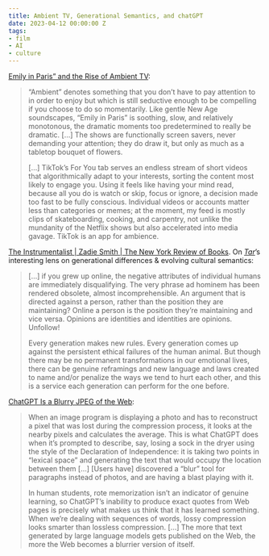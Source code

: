 ```yaml
---
title: Ambient TV, Generational Semantics, and chatGPT
date: 2023-04-12 00:00:00 Z
tags:
- film
- AI
- culture
---
```


[Emily in Paris” and the Rise of Ambient TV](https://www.newyorker.com/culture/cultural-comment/emily-in-paris-and-the-rise-of-ambient-tv):
<blockquote class="quoteback" cite="https://www.newyorker.com/culture/cultural-comment/emily-in-paris-and-the-rise-of-ambient-tv" data-author="Kyle Chayka for The New Yorker" data-title="‘Emily in Paris’ and the Rise of Ambient TV">
“Ambient” denotes something that you don’t have to pay attention to in order to enjoy but which is still seductive enough to be compelling if you choose to do so momentarily. Like gentle New Age soundscapes, “Emily in Paris” is soothing, slow, and relatively monotonous, the dramatic moments too predetermined to really be dramatic. […] The shows are functionally screen savers, never demanding your attention; they do draw it, but only as much as a tabletop bouquet of flowers.  

[…] TikTok’s For You tab serves an endless stream of short videos that algorithmically adapt to your interests, sorting the content most likely to engage you. Using it feels like having your mind read, because all you do is watch or skip, focus or ignore, a decision made too fast to be fully conscious. Individual videos or accounts matter less than categories or memes; at the moment, my feed is mostly clips of skateboarding, cooking, and carpentry, not unlike the mundanity of the Netflix shows but also accelerated into media gavage. TikTok is an app for ambience.
</blockquote>


[The Instrumentalist | Zadie Smith | The New York Review of Books](https://archive.is/gsGD3). On *[Tar](https://letterboxd.com/film/tar-2022/)*’s interesting lens on generational differences & evolving cultural semantics:
<blockquote class="quoteback" cite="https://archive.is/gsGD3" data-author="Zadie Smith for The New York Review of Books" data-title="The Instrumentalist | Zadie Smith">[…] if you grew up online, the negative attributes of individual humans are immediately disqualifying. The very phrase ad hominem has been rendered obsolete, almost incomprehensible. An argument that is directed against a person, rather than the position they are maintaining? Online a person is the position they’re maintaining and vice versa. Opinions are identities and identities are opinions. Unfollow!  
	
Every generation makes new rules. Every generation comes up against the persistent ethical failures of the human animal. But though there may be no permanent transformations in our emotional lives, there can be genuine reframings and new language and laws created to name and/or penalize the ways we tend to hurt each other, and this is a service each generation can perform for the one before.</blockquote>


[ChatGPT Is a Blurry JPEG of the Web](https://www.newyorker.com/tech/annals-of-technology/chatgpt-is-a-blurry-jpeg-of-the-web):
<blockquote class="quoteback" cite="https://www.newyorker.com/tech/annals-of-technology/chatgpt-is-a-blurry-jpeg-of-the-web" data-author="Ted Chiang for The New Yorker" data-title="ChatGPT Is a Blurry JPEG of the Web">When an image program is displaying a photo and has to reconstruct a pixel that was lost during the compression process, it looks at the nearby pixels and calculates the average. This is what ChatGPT does when it’s prompted to describe, say, losing a sock in the dryer using the style of the Declaration of Independence: it is taking two points in “lexical space” and generating the text that would occupy the location between them […] [Users have] discovered a “blur” tool for paragraphs instead of photos, and are having a blast playing with it.  
	
In human students, rote memorization isn’t an indicator of genuine learning, so ChatGPT’s inability to produce exact quotes from Web pages is precisely what makes us think that it has learned something. When we’re dealing with sequences of words, lossy compression looks smarter than lossless compression. […] The more that text generated by large language models gets published on the Web, the more the Web becomes a blurrier version of itself.</blockquote>